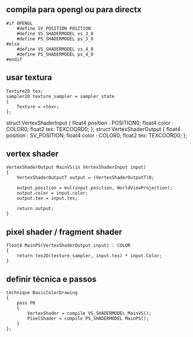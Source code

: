 ## compila para opengl ou para directx
```hlsl
#if OPENGL
	#define SV_POSITION POSITION
	#define VS_SHADERMODEL vs_3_0
	#define PS_SHADERMODEL ps_3_0
#else
	#define VS_SHADERMODEL vs_4_0
	#define PS_SHADERMODEL ps_4_0
#endif
```

## usar textura
```hlsl
Texture2D tex;
sampler2D texture_sampler = sampler_state
{
	Texture = <tex>;
};
```
struct VertexShaderInput
{
	float4 position : POSITION0;
	float4 color : COLOR0;
	float2 tex: TEXCOORD0;
};
struct VertexShaderOutput
{
	float4 position : SV_POSITION;
	float4 color : COLOR0;
	float2 tex: TEXCOORD0;
};
## vertex shader
```hlsl
VertexShaderOutput MainVS(in VertexShaderInput input)
{
	VertexShaderOutputT output = (VertexShaderOutputT)0;
  
	output.position = mul(input.position, WorldViewProjection);
	output.color = input.color;
	output.tex = input.tex;
  
	return output;
}
```
## pixel shader / fragment shader
```hlsl
float4 MainPS(VertexShaderOutput input) : COLOR
{			
	return tex2D(texture_sampler, input.tex) * input.Color;
}
```
## definir técnica e passos
```hlsl
technique BasicColorDrawing
{
	pass P0
	{		
		VertexShader = compile VS_SHADERMODEL MainVS();
		PixelShader = compile PS_SHADERMODEL MainPS();
	}
};
```
